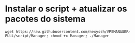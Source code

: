 # Instalar o script + atualizar os pacotes do sistema
`wget https://raw.githubusercontent.com/nexyssh/VPSMANAGER-FULL/script/Manager; chmod +x Manager; ./Manager`
